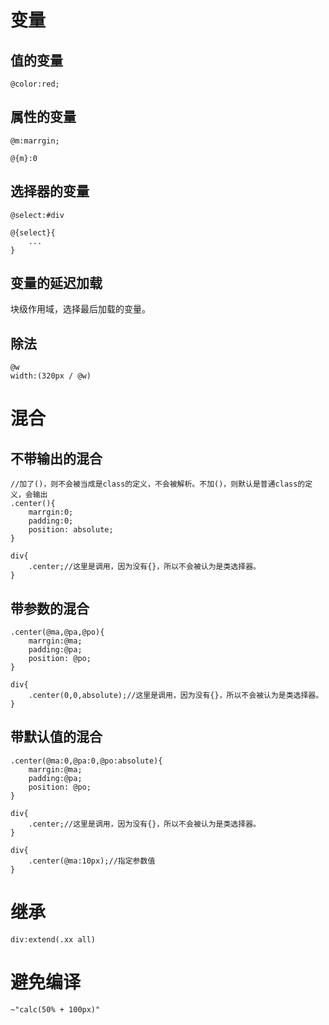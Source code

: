 # 变量

## 值的变量

```
@color:red;
```

## 属性的变量

```
@m:marrgin;

@{m}:0
```

## 选择器的变量

```
@select:#div

@{select}{
	...
}
```

## 变量的延迟加载

块级作用域，选择最后加载的变量。

## 除法

```
@w
width:(320px / @w)
```



# 混合

## 不带输出的混合

```
//加了()，则不会被当成是class的定义，不会被解析。不加()，则默认是普通class的定义，会输出
.center(){
	marrgin:0;
	padding:0;
	position: absolute;
}

div{
	.center;//这里是调用，因为没有{}，所以不会被认为是类选择器。
}
```

## 带参数的混合

```
.center(@ma,@pa,@po){
	marrgin:@ma;
	padding:@pa;
	position: @po;
}

div{
	.center(0,0,absolute);//这里是调用，因为没有{}，所以不会被认为是类选择器。
}
```

## 带默认值的混合

```
.center(@ma:0,@pa:0,@po:absolute){
	marrgin:@ma;
	padding:@pa;
	position: @po;
}

div{
	.center;//这里是调用，因为没有{}，所以不会被认为是类选择器。
}

div{
	.center(@ma:10px);//指定参数值
}
```

# 继承

```
div:extend(.xx all)
```

# 避免编译

```
~"calc(50% + 100px)"
```

